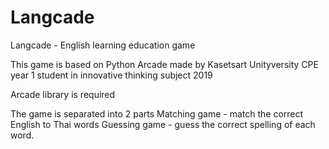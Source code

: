 # Langcade
Langcade - English learning education game

This game is based on Python Arcade
made by Kasetsart Unityversity CPE year 1 student in innovative thinking subject 2019

Arcade library is required


The game is separated into 2 parts
Matching game - match the correct English to Thai words
Guessing game - guess the correct spelling of each word.
